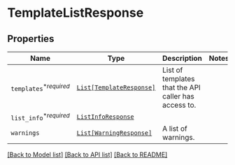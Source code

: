# TemplateListResponse



## Properties
Name | Type | Description | Notes
------------ | ------------- | ------------- | -------------
| `templates`<sup>*_required_</sup> | [```List[TemplateResponse]```](TemplateResponse.md) |  List of templates that the API caller has access to.  |  |
| `list_info`<sup>*_required_</sup> | [```ListInfoResponse```](ListInfoResponse.md) |    |  |
| `warnings` | [```List[WarningResponse]```](WarningResponse.md) |  A list of warnings.  |  |

[[Back to Model list]](../README.md#documentation-for-models) [[Back to API list]](../README.md#documentation-for-api-endpoints) [[Back to README]](../README.md)

